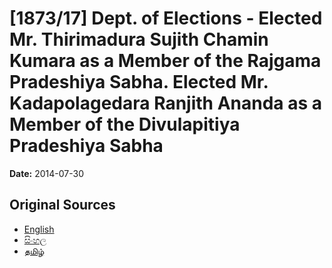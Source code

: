 # [1873/17] Dept. of Elections - Elected Mr. Thirimadura Sujith Chamin Kumara as a Member of the Rajgama Pradeshiya Sabha. Elected Mr. Kadapolagedara Ranjith Ananda as a Member of the Divulapitiya Pradeshiya Sabha

**Date:** 2014-07-30

## Original Sources

- [English](https://documents.gov.lk/view/extra-gazettes/2014/7/1873-17_E.pdf)
- [සිංහල](https://documents.gov.lk/view/extra-gazettes/2014/7/1873-17_S.pdf)
- [தமிழ்](https://documents.gov.lk/view/extra-gazettes/2014/7/1873-17_T.pdf)
